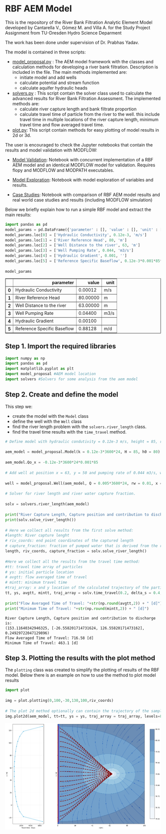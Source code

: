 # RBF AEM Model

This is the repository of the River Bank Filtration Analytic Element Model developed by Cantarella V., Gómez M. and Villa A. for the Study Project Assignment from TU-Dresden Hydro Science Deparment

The work has been done under supervision of Dr. Prabhas Yadav.

The model is contained in three scripts:

* [model_proposal.py](https://github.com/vcantarella/study_project/blob/main/model_proposal.py) : The AEM model framework with the classes and calculation methods for developing a river bank filtration. Description is included in the file. The main methods implemented are:
    - initiate model and add wells
    - calculate potential and stream function
    - calculate aquifer hydraulic heads
* [solvers.py](https://github.com/vcantarella/study_project/blob/main/solvers.py) : This script contain the solver class used to calculate the advanced results for River Bank Filtration Assessment. The implemented methods are:
    - calculate river capture length and bank filtrate proportion
    - calculate travel time of particle from the river to the well. this include travel time in multiple locations of the river capture length, minimum travel time and flow averaged travel time.
* [plot.py](https://github.com/vcantarella/study_project/blob/main/plot.py): This script contain methods for easy plotting of model results in 2d or 3d.

The user is encouraged to check the Jupyter notebooks that contain the results and model validation with MODFLOW:

* [Model Validation](https://github.com/vcantarella/study_project/blob/main/model_verification.ipynb): Notebook with concurrent implementation of a RBF AEM model and an identical MODFLOW model for validation. Requires flopy and MODFLOW and MODPATH executables.

* [Model Exploration](https://github.com/vcantarella/study_project/blob/main/model_exploration.ipynb): Notebook with model exploration of variables and results.

* [Case Studies](https://github.com/vcantarella/study_project/blob/main/case_studies.ipynb): Notebook with comparison of RBF AEM model results and real world case studies and results (including MODFLOW simulation)

Below we briefly explain how to run a simple RBF model and extract the main results:



```python
import pandas as pd
model_params = pd.DataFrame({'parameter' : [], 'value' : [], 'unit' : []})
model_params.loc[0] = ['Hydraulic Conductivity', 0.12e-3, 'm/s']
model_params.loc[1] = ['River Reference Head', 80, 'm']
model_params.loc[2] = ['Well Distance to the river', 63, 'm']
model_params.loc[3] = ['Well Pumping Rate', 0.044, 'm3/s']
model_params.loc[4] = ['Hydraulic Gradient', 0.001, '']
model_params.loc[5] = ['Reference Specific Baseflow', 0.12e-3*0.001*85*3600*24, 'm/d']

model_params


```




<div>
<style scoped>
    .dataframe tbody tr th:only-of-type {
        vertical-align: middle;
    }

    .dataframe tbody tr th {
        vertical-align: top;
    }

    .dataframe thead th {
        text-align: right;
    }
</style>
<table border="1" class="dataframe">
  <thead>
    <tr style="text-align: right;">
      <th></th>
      <th>parameter</th>
      <th>value</th>
      <th>unit</th>
    </tr>
  </thead>
  <tbody>
    <tr>
      <th>0</th>
      <td>Hydraulic Conductivity</td>
      <td>0.00012</td>
      <td>m/s</td>
    </tr>
    <tr>
      <th>1</th>
      <td>River Reference Head</td>
      <td>80.00000</td>
      <td>m</td>
    </tr>
    <tr>
      <th>2</th>
      <td>Well Distance to the river</td>
      <td>63.00000</td>
      <td>m</td>
    </tr>
    <tr>
      <th>3</th>
      <td>Well Pumping Rate</td>
      <td>0.04400</td>
      <td>m3/s</td>
    </tr>
    <tr>
      <th>4</th>
      <td>Hydraulic Gradient</td>
      <td>0.00100</td>
      <td></td>
    </tr>
    <tr>
      <th>5</th>
      <td>Reference Specific Baseflow</td>
      <td>0.88128</td>
      <td>m/d</td>
    </tr>
  </tbody>
</table>
</div>



## Step 1. Import the required libraries


```python
import numpy as np
import pandas as pd
import matplotlib.pyplot as plt
import model_proposal #AEM model location
import solvers #Solvers for some analysis from the aem model
```

## Step 2. Create and define the model

This step we:
* create the model with the ```Model``` class
* define the well with the ```Well``` class
* find the river length problem with the ```solvers.river_length``` class.
* find the travel time results with the ```time_travel``` method.


```python
# Define model with hydraulic condutivity = 0.12e-3 m/s, height = 85, reference river head = 80

aem_model = model_proposal.Model(k = 0.12e-3*3600*24, H = 85, h0 = 80)

aem_model.Qo_x = -0.12e-3*3600*24*0.001*85

# Add well at position x = 63, y = 50 and pumping rate of 0.044 m3/s, well radius = 0.01 m

well = model_proposal.Well(aem_model, Q = 0.005*3600*24, rw = 0.01, x = 63, y = 50)

# Solver for river length and river water capture fraction.

solv = solvers.river_length(aem_model)

print("River Capture Length, Capture position and contribution to discharge is:")
print(solv.solve_river_length())

# Here we collect all results from the first solve method:
#length: River capture lenght
# riv_coords: end point coordinates of the captured length
# capture_fraction: fraction of pumped water that is derived from the river.
length, riv_coords, capture_fraction = solv.solve_river_length()

#Here we collect all the results from the travel time method:
#tt: travel time array of particles
# ys: initial particle location
# avgtt: flow averaged time of travel
# mintt: minimum travel time
#traj_array: x and y location of the calculated trajectory of the particles (used for plotting) 
tt, ys, avgtt, mintt, traj_array = solv.time_travel(0.2, delta_s = 0.4, calculate_trajectory = True)

print("Flow Averaged Time of Travel: "+str(np.round(avgtt,2)) + " [d]")
print("Minimum Time of Travel: "+str(np.round(mintt,2)) + " [d]")


```

    River Capture Length, Capture position and contribution to discharge is:
    (153.11640342946325, [-26.558201714731624, 126.55820171473162], 0.24929722047129896)
    Flow Averaged Time of Travel: 716.58 [d]
    Minimum Time of Travel: 463.1 [d]
    

## Step 3. Plotting the results with the plot method

The ```plotting``` class was created to simplify the plotting of results of the RBF model.
Below there is an example on how to use the method to plot model results


```python
import plot

img = plot.plotting(0,100,-30,130,100,riv_coords)

# The plot 2d method optionally can contain the trajectory of the sampled particles and their travel time:
img.plot2d(aem_model, tt=tt, ys = ys, traj_array = traj_array, levels=8, quiver=False, streams=True);
```


    
![png](output_7_0.png)
    

